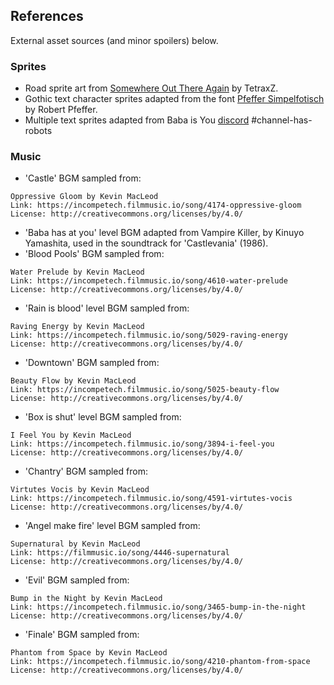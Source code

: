 ## References

External asset sources (and minor spoilers) below.

### Sprites

* Road sprite art from [Somewhere Out There Again](https://github.com/TetraxZ/Baba-Level-Packs/tree/master/Somewhere%20Out%20There%20Again) by TetraxZ.
* Gothic text character sprites adapted from the font [Pfeffer Simpelfotisch](http://robert-pfeffer.net/schriftarten/englisch/) by Robert Pfeffer. 
* Multiple text sprites adapted from Baba is You [discord](https://discord.gg/GGbUUse) #channel-has-robots

### Music

* 'Castle' BGM sampled from:
```
Oppressive Gloom by Kevin MacLeod
Link: https://incompetech.filmmusic.io/song/4174-oppressive-gloom
License: http://creativecommons.org/licenses/by/4.0/
```
* 'Baba has at you' level BGM adapted from Vampire Killer, by Kinuyo Yamashita, used in the soundtrack for 'Castlevania' (1986).
* 'Blood Pools' BGM sampled from:
```
Water Prelude by Kevin MacLeod
Link: https://incompetech.filmmusic.io/song/4610-water-prelude
License: http://creativecommons.org/licenses/by/4.0/
```
* 'Rain is blood' level BGM sampled from:
```
Raving Energy by Kevin MacLeod
Link: https://incompetech.filmmusic.io/song/5029-raving-energy
License: http://creativecommons.org/licenses/by/4.0/
```
* 'Downtown' BGM sampled from:
```
Beauty Flow by Kevin MacLeod
Link: https://incompetech.filmmusic.io/song/5025-beauty-flow
License: http://creativecommons.org/licenses/by/4.0/
```
* 'Box is shut' level BGM sampled from:
```
I Feel You by Kevin MacLeod
Link: https://incompetech.filmmusic.io/song/3894-i-feel-you
License: http://creativecommons.org/licenses/by/4.0/
```
* 'Chantry' BGM sampled from:
```
Virtutes Vocis by Kevin MacLeod
Link: https://incompetech.filmmusic.io/song/4591-virtutes-vocis
License: http://creativecommons.org/licenses/by/4.0/
```
* 'Angel make fire' level BGM sampled from:
```
Supernatural by Kevin MacLeod
Link: https://filmmusic.io/song/4446-supernatural
License: http://creativecommons.org/licenses/by/4.0/
```
* 'Evil' BGM sampled from:
```
Bump in the Night by Kevin MacLeod
Link: https://incompetech.filmmusic.io/song/3465-bump-in-the-night
License: http://creativecommons.org/licenses/by/4.0/
```
* 'Finale' BGM sampled from:
```
Phantom from Space by Kevin MacLeod
Link: https://incompetech.filmmusic.io/song/4210-phantom-from-space
License: http://creativecommons.org/licenses/by/4.0/
```